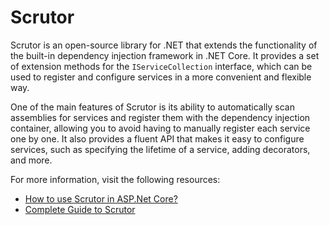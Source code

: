 # Scrutor

Scrutor is an open-source library for .NET that extends the functionality of the built-in dependency injection framework in .NET Core. It provides a set of extension methods for the `IServiceCollection` interface, which can be used to register and configure services in a more convenient and flexible way.

One of the main features of Scrutor is its ability to automatically scan assemblies for services and register them with the dependency injection container, allowing you to avoid having to manually register each service one by one. It also provides a fluent API that makes it easy to configure services, such as specifying the lifetime of a service, adding decorators, and more.

For more information, visit the following resources:

- [How to use Scrutor in ASP.Net Core?](https://www.infoworld.com/article/3321356/how-to-use-scrutor-in-aspnet-core.html)
- [Complete Guide to Scrutor](https://andrewlock.net/using-scrutor-to-automatically-register-your-services-with-the-asp-net-core-di-container/)